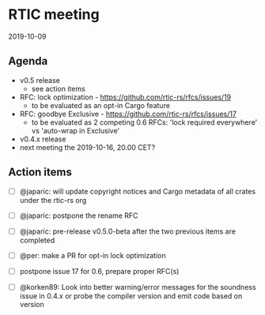 # RTIC meeting

2019-10-09

## Agenda

- v0.5 release
  - see action items
- RFC: lock optimization - https://github.com/rtic-rs/rfcs/issues/19
  - to be evaluated as an opt-in Cargo feature
- RFC: goodbye Exclusive - https://github.com/rtic-rs/rfcs/issues/17
   - to be evaluated as 2 competing 0.6 RFCs: 'lock required everywhere' vs 'auto-wrap in Exclusive'
- v0.4.x release
- next meeting the 2019-10-16, 20.00 CET?

## Action items

- [ ] @japaric: will update copyright notices and Cargo metadata of all crates under the rtic-rs org
- [ ] @japaric: postpone the rename RFC
- [ ] @japaric: pre-release v0.5.0-beta after the two previous items are completed
- [ ] @per: make a PR for opt-in lock optimization
- [ ] postpone issue 17 for 0.6, prepare proper RFC(s)
- [ ] @korken89: Look into better warning/error messages for the soundness issue in 0.4.x or probe the compiler version and emit code based on version

